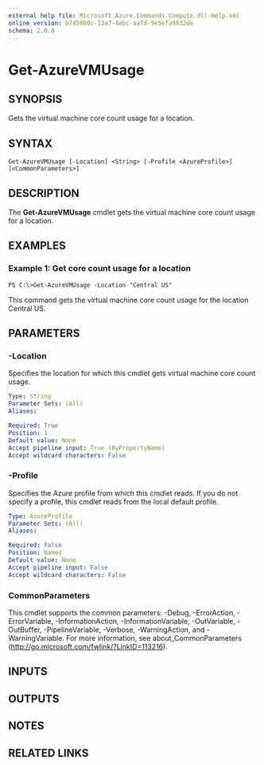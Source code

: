 ```yaml
---
external help file: Microsoft.Azure.Commands.Compute.dll-Help.xml
online version: b745860c-13a7-4ebc-aafd-9e5efa9832de
schema: 2.0.0
---
```


# Get-AzureVMUsage

## SYNOPSIS
Gets the virtual machine core count usage for a location.

## SYNTAX

```
Get-AzureVMUsage [-Location] <String> [-Profile <AzureProfile>] [<CommonParameters>]
```

## DESCRIPTION
The **Get-AzureVMUsage** cmdlet gets the virtual machine core count usage for a location.

## EXAMPLES

### Example 1: Get core count usage for a location
```
PS C:\>Get-AzureVMUsage -Location "Central US"
```

This command gets the virtual machine core count usage for the location Central US.

## PARAMETERS

### -Location
Specifies the location for which this cmdlet gets virtual machine core count usage.

```yaml
Type: String
Parameter Sets: (All)
Aliases: 

Required: True
Position: 1
Default value: None
Accept pipeline input: True (ByPropertyName)
Accept wildcard characters: False
```

### -Profile
Specifies the Azure profile from which this cmdlet reads.
If you do not specify a profile, this cmdlet reads from the local default profile.

```yaml
Type: AzureProfile
Parameter Sets: (All)
Aliases: 

Required: False
Position: Named
Default value: None
Accept pipeline input: False
Accept wildcard characters: False
```

### CommonParameters
This cmdlet supports the common parameters: -Debug, -ErrorAction, -ErrorVariable, -InformationAction, -InformationVariable, -OutVariable, -OutBuffer, -PipelineVariable, -Verbose, -WarningAction, and -WarningVariable. For more information, see about_CommonParameters (http://go.microsoft.com/fwlink/?LinkID=113216).

## INPUTS

## OUTPUTS

## NOTES

## RELATED LINKS

